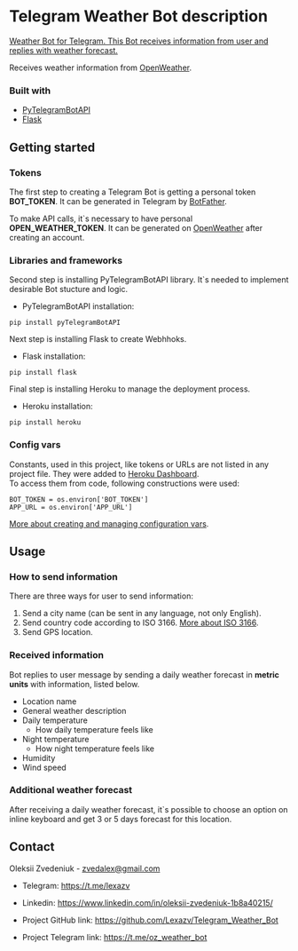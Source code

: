# Telegram Weather Bot description

[Weather Bot for Telegram. This Bot receives information from user and replies with weather forecast. </br>](t.me/oz_weather_bot)

Receives weather information from [OpenWeather](https://openweathermap.org/).

### Built with

- [PyTelegramBotAPI](https://github.com/eternnoir/pyTelegramBotAPI)
- [Flask](https://flask.palletsprojects.com/en/2.0.x/)

## Getting started
### Tokens
The first step to creating a Telegram Bot is getting a personal token **BOT_TOKEN**. 
It can be generated in Telegram by [BotFather](https://telegram.me/BotFather).

To make API calls, it`s necessary to have personal **OPEN_WEATHER_TOKEN**. 
It can be generated on [OpenWeather](https://openweathermap.org/) after creating an account.</br>

### Libraries and frameworks

Second step is installing PyTelegramBotAPI library. It`s needed to implement desirable Bot stucture and logic.</br>

- PyTelegramBotAPI installation:
```
pip install pyTelegramBotAPI
```
Next step is installing Flask to create Webhhoks.

- Flask installation:
```
pip install flask
```

Final step is installing Heroku to manage the deployment process.

- Heroku installation:
```
pip install heroku
```

### Config vars

Constants, used in this project, like tokens or URLs are not listed in any project file. 
They were added to [Heroku Dashboard](https://id.heroku.com/login). </br>
To access them from code, following constructions were used:
```
BOT_TOKEN = os.environ['BOT_TOKEN']
APP_URL = os.environ['APP_URL']
```
[More about creating and managing configuration vars](https://devcenter.heroku.com/articles/config-vars).

## Usage

### How to send information

There are three ways for user to send information:</br>

1. Send a city name (can be sent in any language, not only English).</br>
2. Send country code according to ISO 3166. [More about ISO 3166](https://www.iso.org/iso-3166-country-codes.html). </br>
3. Send GPS location.</br>

### Received information

Bot replies to user message by sending a daily weather forecast in **metric units** with information, listed below.</br>

- Location name
- General weather description
- Daily temperature 
    - How daily temperature feels like
- Night temperature
    - How night temperature feels like
- Humidity
- Wind speed

### Additional weather forecast

After receiving a daily weather forecast, it`s possible to choose an option on inline keyboard 
and get 3 or 5 days forecast for this location.

## Contact

Oleksii Zvedeniuk - zvedalex@gmail.com</br>

- Telegram: https://t.me/lexazv
- Linkedin: https://www.linkedin.com/in/oleksii-zvedeniuk-1b8a40215/


- Project GitHub link: https://github.com/Lexazv/Telegram_Weather_Bot
- Project Telegram link: https://t.me/oz_weather_bot